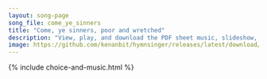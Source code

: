 ```yaml
---
layout: song-page
song_file: come_ye_sinners
title: "Come, ye sinners, poor and wretched"
description: "View, play, and download the PDF sheet music, slideshow, and audio. Lyrics: Come, ye sinners, poor and wretched, weak and wounded, sick and sore. Jesus ready stands to save you, full of pity joined with pow'r:  He is able, he ... english theist 3part chords"
image: https://github.com/kenanbit/hymnsinger/releases/latest/download/come_ye_sinners-trad.png
---
```


{% include choice-and-music.html %}
